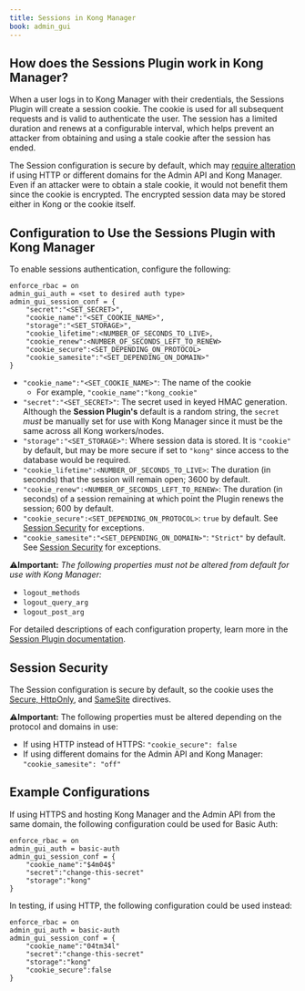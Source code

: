 ```yaml
---
title: Sessions in Kong Manager
book: admin_gui
---
```


## How does the Sessions Plugin work in Kong Manager?

When a user logs in to Kong Manager with their credentials, the Sessions Plugin 
will create a session cookie. The cookie is used for all subsequent requests and 
is valid to authenticate the user. The session has a limited duration and renews 
at a configurable interval, which helps prevent an attacker from obtaining and
 using a stale cookie after the session has ended. 

The Session configuration is secure by default, which may 
[require alteration](#session-security) if using HTTP or different domains for 
the Admin API and Kong Manager. Even if an attacker were to obtain a stale 
cookie, it would not benefit them since the cookie is encrypted. The encrypted 
session data may be stored either in Kong or the cookie itself. 

## Configuration to Use the Sessions Plugin with Kong Manager

To enable sessions authentication, configure the following:

```
enforce_rbac = on
admin_gui_auth = <set to desired auth type>
admin_gui_session_conf = {
    "secret":"<SET_SECRET>", 
    "cookie_name":"<SET_COOKIE_NAME>", 
    "storage":"<SET_STORAGE>", 
    "cookie_lifetime":<NUMBER_OF_SECONDS_TO_LIVE>, 
    "cookie_renew":<NUMBER_OF_SECONDS_LEFT_TO_RENEW>
    "cookie_secure":<SET_DEPENDING_ON_PROTOCOL>
    "cookie_samesite":"<SET_DEPENDING_ON_DOMAIN>"
}
```

* `"cookie_name":"<SET_COOKIE_NAME>"`: The name of the cookie
  * For example, `"cookie_name":"kong_cookie"`
* `"secret":"<SET_SECRET>"`: The secret used in keyed HMAC generation. Although 
  the **Session Plugin's** default is a random string, the `secret` _must_ be 
  manually set for use with Kong Manager since it must be the same across all 
  Kong workers/nodes.
* `"storage":"<SET_STORAGE>"`: Where session data is stored. It is `"cookie"` by default, but may be more secure if set to `"kong"` since access to the database would be required.
* `"cookie_lifetime":<NUMBER_OF_SECONDS_TO_LIVE>`: The duration (in seconds) that the session will remain open; 3600 by    default.
* `"cookie_renew":<NUMBER_OF_SECONDS_LEFT_TO_RENEW>`: The duration (in seconds) of a session remaining at which point 
   the Plugin renews the session; 600 by default.
* `"cookie_secure":<SET_DEPENDING_ON_PROTOCOL>`: `true` by default. See [Session Security](#session-security) for 
    exceptions.
* `"cookie_samesite":"<SET_DEPENDING_ON_DOMAIN>"`: `"Strict"` by default. See [Session Security](#session-security) for 
    exceptions.

⚠️**Important:**
*The following properties must not be altered from default for use with Kong Manager:*
* `logout_methods`
* `logout_query_arg`
* `logout_post_arg`

For detailed descriptions of each configuration property, learn more in the 
[Session Plugin documentation](/enterprise/{{page.kong_version}}/plugins/session). 

## Session Security

The Session configuration is secure by default, so the cookie uses the 
[Secure, HttpOnly](https://developer.mozilla.org/en-US/docs/Web/HTTP/Cookies#Secure_and_HttpOnly_cookies), 
and [SameSite](https://developer.mozilla.org/en-US/docs/Web/HTTP/Cookies#SameSite_cookies) 
directives. 

⚠️**Important:** The following properties must be altered depending on the protocol and domains in use:
* If using HTTP instead of HTTPS: `"cookie_secure": false`
* If using different domains for the Admin API and Kong Manager: `"cookie_samesite": "off"`

## Example Configurations

If using HTTPS and hosting Kong Manager and the Admin API from the same domain, 
the following configuration could be used for Basic Auth:

```
enforce_rbac = on
admin_gui_auth = basic-auth
admin_gui_session_conf = {
    "cookie_name":"$4m04$"
    "secret":"change-this-secret"
    "storage":"kong"
}
```

In testing, if using HTTP, the following configuration could be used instead:

```
enforce_rbac = on
admin_gui_auth = basic-auth
admin_gui_session_conf = {
    "cookie_name":"04tm34l"
    "secret":"change-this-secret"
    "storage":"kong"
    "cookie_secure":false
}
```
